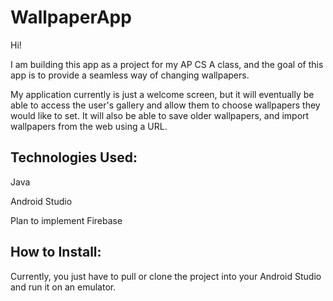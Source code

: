 # WallpaperApp
Hi!

I am building this app as a project for my AP CS A class, and the goal of this app is to provide a seamless way of changing wallpapers.

My application currently is just a welcome screen, but it will eventually be able to access the user's gallery and allow them to choose wallpapers they would like to set.
It will also be able to save older wallpapers, and import wallpapers from the web using a URL.

## Technologies Used:
Java

Android Studio

Plan to implement Firebase

## How to Install:
Currently, you just have to pull or clone the project into your Android Studio and run it on an emulator.
